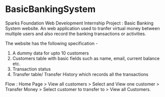 # BasicBankingSystem
Sparks Foundation Web Development Internship Project : Basic Banking System website. 
An web application used to tranfer virtual money between multiple users and also record the banking transactions or activities.

The website has the following specification -
1. A dummy data for upto 10 customers
2. Customers table with basic fields such as name, email, current balance etc.
3. Transaction status
3. Transfer table/ Transfer History which records all the transactions

Flow : Home Page > View all customers > Select and View one customer > Transfer Money > Select customer to transfer to > View all Customers.
